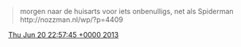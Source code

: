 > morgen naar de huisarts voor iets onbenulligs, net als Spiderman http://nozzman\.nl/wp/?p\=4409

<img src="../../media/tweet.ico" width="12" /> [Thu Jun 20 22:57:45 +0000 2013](https://twitter.com/DromerDenker/status/347850789022220288)